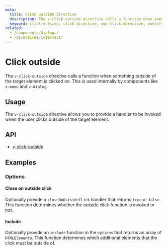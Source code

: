 ```yaml
---
meta:
  title: Click outside directive
  description: The v-click-outside directive calls a function when something outside of the target element is clicked on.,
  keyword: click outside, click directive, vue click directive, vuetify click directives
related:
  - /components/dialogs/
  - /directives/intersect/
---
```


# Click outside

The `v-click-outside` directive calls a function when something outside of the target element is clicked on. This is used internally by components like `v-menu` and `v-dialog`.

<entry-ad />

## Usage

The `v-click-outside` directive allows you to provide a handler to be invoked when the user clicks outside of the target element.

<example file="v-click-outside/usage" />

## API

- [v-click-outside](/api/v-click-outside)

## Examples

### Options

#### Close on outside click

Optionally provide a `closeOnOutsideClick` handler that returns `true` or `false`. This function determines whether the outside click function is invoked or not.

<example file="v-click-outside/option-close-on-outside-click" />

#### Include

Optionally provide an `include` function in the `options` that returns an array of `HTMLElement`s. This function determines which additional elements that the click must be outside of.

<example file="v-click-outside/option-include" />

<backmatter />
